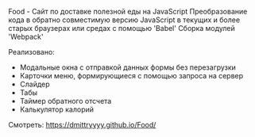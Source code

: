 Food - Сайт по доставке полезной еды на JavaScript
Преобразование кода в обратно совместимую версию JavaScript в текущих и более старых браузерах или средах с помощью 'Babel'
Сборка модулей 'Webpack'

Реализовано:

- Модальные окна с отправкой данных формы без перезагрузки
- Карточки меню, формирующиеся с помощью запроса на сервер
- Слайдер
- Табы
- Таймер обратного отсчета
- Калькулятор калорий

Смотреть: https://dmittryyyy.github.io/Food/
